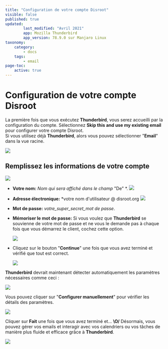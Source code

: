 ```yaml
---
title: "Configuration de votre compte Disroot"
visible: false
published: true
updated:
        last_modified: "Avril 2021"
        app: Mozilla Thunderbird
        app_version: 78.9.0 sur Manjaro Linux
taxonomy:
    category:
        - docs
    tags:
        - email
page-toc:
    active: true
---
```


# Configuration de votre compte Disroot

La première fois que vous exécutez **Thunderbird**, vous serez accueilli par la configuration du compte. Sélectionnez **Skip this and use my existing email** pour configurer votre compte Disroot.<br>
Si vous utilisez déjà **Thunderbird**, alors vous pouvez sélectionner "**Email**" dans la vue racine.

![](en/tb_setup_01.png)

## Remplissez les informations de votre compte

![](en/tb_setup_02.png)

- **Votre nom:** *Nom qui sera affiché dans le champ* "De" *.
  ![](en/tb_setup_name.png)

- **Adresse électronique:** *votre nom d'utilisateur @ disroot.org
  ![](en/tb_setup_email.png)

- **Mot de passe:** *votre_super_secret_mot de passe*.
- **Mémoriser le mot de passe:** Si vous voulez que **Thunderbird** se souvienne de votre mot de passe et ne vous le demande pas à chaque fois que vous démarrez le client, cochez cette option.

  ![](en/tb_setup_pass.png)

- Cliquez sur le bouton "**Continue**" une fois que vous avez terminé et vérifié que tout est correct.

   ![](en/tb_setup_03.png)

**Thunderbird** devrait maintenant détecter automatiquement les paramètres nécessaires comme ceci :

![](en/tb_setup_04.png)

Vous pouvez cliquer sur "**Configurer manuellement**" pour vérifier les détails des paramètres.

![](en/tb_setup_details.png)

Cliquer sur **Fait** une fois que vous avez terminé et... **\O/** Désormais, vous pouvez gérer vos emails et interagir avec vos calendriers ou vos tâches de manière plus fluide et efficace grâce à **Thunderbird**.

![](en/tb_setup_05.png)

